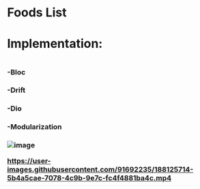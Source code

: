 <h1>Foods List<h1> 
 
 <h1> Implementation: <h1>
 <h3>-Bloc<h3>
 <h3>-Drift<h3>
 <h3>-Dio<h3>
 <h3>-Modularization<h3>
  
 ![image](https://user-images.githubusercontent.com/91692235/187742730-9da52e66-56d9-41c6-a683-b027a68cf13b.png)
 
 https://user-images.githubusercontent.com/91692235/188125714-5b4a5cae-7078-4c9b-9e7c-fc4f4881ba4c.mp4

